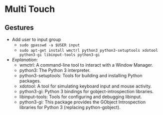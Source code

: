 # Multi Touch


## Gestures

* Add user to input group
  - `sudo gpasswd -a $USER input`
  - `sudo apt-get install wmctrl python3 python3-setuptools xdotool python3-gi libinput-tools python3-gi`
* _Explanation_:
  - wmctrl: A command-line tool to interact with a Window Manager.
  - python3: The Python 3 interpreter.
  - python3-setuptools: Tools for building and installing Python packages.
  - xdotool: A tool for simulating keyboard input and mouse activity.
  - python3-gi: Python 3 bindings for gobject-introspection libraries.
  - libinput-tools: Tools for configuring and debugging libinput.
  - python3-gi: This package provides the GObject Introspection libraries for Python 3 (replacing python-gobject).

